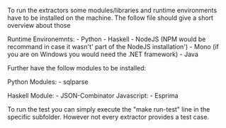 To run the extractors some modules/libraries and runtime environments have to be installed on the  machine.
The follow file should give a short overview about those

Runtime Environemnts:
	- Python
	- Haskell
	- NodeJS (NPM would be recommand in case it wasn't' part of the NodeJS installation')
	- Mono (if you are on Windows you would need the .NET framework)
	- Java

Further have the follow modules to be installed:

Python Modules:
	- sqlparse

Haskell Module:
	- JSON-Combinator
Javascript:
    - Esprima



To run the test you can simply execute the "make run-test" line in the specific subfolder. However not every extractor provides
a test case.

